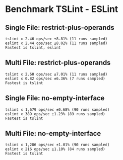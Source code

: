 # Benchmark TSLint - ESLint

## Single File: restrict-plus-operands

```
tslint x 2.46 ops/sec ±8.81% (11 runs sampled)
eslint x 2.44 ops/sec ±8.02% (11 runs sampled)
Fastest is tslint, eslint
```


## Multi File: restrict-plus-operands

```
tslint x 2.60 ops/sec ±7.01% (11 runs sampled)
eslint x 0.82 ops/sec ±6.36% (7 runs sampled)
Fastest is tslint
```


## Single File: no-empty-interface

```
tslint x 1,679 ops/sec ±0.68% (90 runs sampled)
eslint x 389 ops/sec ±1.23% (89 runs sampled)
Fastest is tslint
```


## Multi File: no-empty-interface

```
tslint x 1,286 ops/sec ±1.01% (90 runs sampled)
eslint x 216 ops/sec ±1.10% (84 runs sampled)
Fastest is tslint
```
